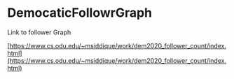 # DemocaticFollowrGraph

Link to follower Graph

[https://www.cs.odu.edu/~msiddique/work/dem2020_follower_count/index.html](https://www.cs.odu.edu/~msiddique/work/dem2020_follower_count/index.html)
